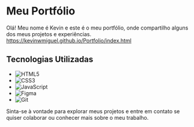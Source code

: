 # Meu Portfólio

Olá! Meu nome é Kevin e este é o meu portfólio, onde compartilho alguns dos meus projetos e experiências.
https://kevinwmiguel.github.io/Portfolio/index.html


## Tecnologias Utilizadas

- ![HTML5](https://img.shields.io/badge/html5-%23E34F26.svg?style=for-the-badge&logo=html5&logoColor=white)
- ![CSS3](https://img.shields.io/badge/css3-%231572B6.svg?style=for-the-badge&logo=css3&logoColor=white)
- ![JavaScript](https://img.shields.io/badge/javascript-%23323330.svg?style=for-the-badge&logo=javascript&logoColor=%23F7DF1E)
- ![Figma](https://img.shields.io/badge/figma-%23F24E1E.svg?style=for-the-badge&logo=figma&logoColor=white)
- ![Git](https://img.shields.io/badge/git-%23F05033.svg?style=for-the-badge&logo=git&logoColor=white)

Sinta-se à vontade para explorar meus projetos e entre em contato se quiser colaborar ou conhecer mais sobre o meu trabalho.


